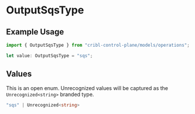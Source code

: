 # OutputSqsType

## Example Usage

```typescript
import { OutputSqsType } from "cribl-control-plane/models/operations";

let value: OutputSqsType = "sqs";
```

## Values

This is an open enum. Unrecognized values will be captured as the `Unrecognized<string>` branded type.

```typescript
"sqs" | Unrecognized<string>
```